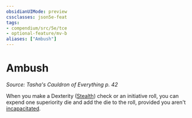 ```yaml
---
obsidianUIMode: preview
cssclasses: json5e-feat
tags:
- compendium/src/5e/tce
- optional-feature/mv-b
aliases: ["Ambush"]
---
```

# Ambush
*Source: Tasha's Cauldron of Everything p. 42*  

When you make a Dexterity ([Stealth](/3-Mechanics/CLI/rules/skills.md#Stealth)) check or an initiative roll, you can expend one superiority die and add the die to the roll, provided you aren't [incapacitated](/3-Mechanics/CLI/rules/conditions.md#incapacitated).